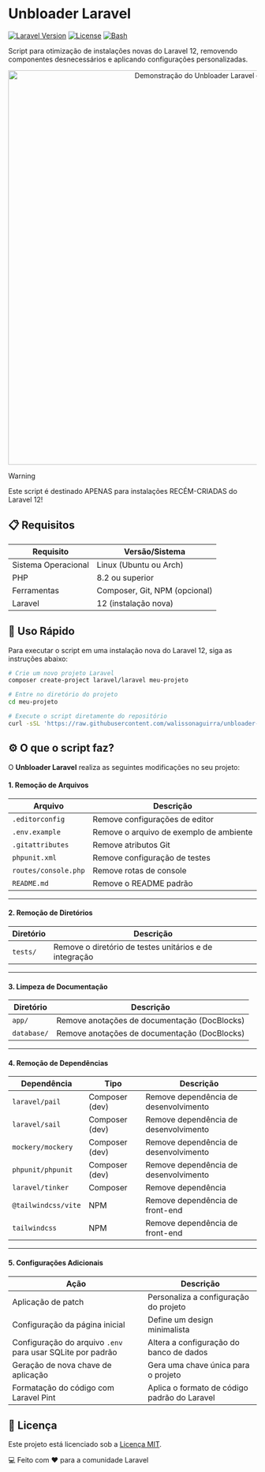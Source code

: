 # Unbloader Laravel

[![Laravel Version](https://img.shields.io/badge/Laravel-12-FF2D20.svg?style=flat&logo=laravel&logoColor=white)](https://laravel.com)
[![License](https://img.shields.io/badge/License-MIT-blue.svg)](LICENSE)
[![Bash](https://img.shields.io/badge/Shell-Bash-4EAA25.svg?style=flat&logo=gnu-bash&logoColor=white)](https://www.gnu.org/software/bash/)

Script para otimização de instalações novas do Laravel 12, removendo componentes desnecessários e aplicando configurações personalizadas.

<p align="center">
  <img src="demo.gif" alt="Demonstração do Unbloader Laravel em ação" width="800">
</p>

> [!Warning]  
> Este script é destinado APENAS para instalações RECÉM-CRIADAS do Laravel 12!

## 📋 Requisitos

| Requisito | Versão/Sistema |
|-----------|----------------|
| Sistema Operacional | Linux (Ubuntu ou Arch) |
| PHP | 8.2 ou superior |
| Ferramentas | Composer, Git, NPM (opcional) |
| Laravel | 12 (instalação nova) |

## 🚀 Uso Rápido

Para executar o script em uma instalação nova do Laravel 12, siga as instruções abaixo:

```bash
# Crie um novo projeto Laravel
composer create-project laravel/laravel meu-projeto

# Entre no diretório do projeto
cd meu-projeto

# Execute o script diretamente do repositório
curl -sSL 'https://raw.githubusercontent.com/walissonaguirra/unbloader-laravel/main/unbloader_laravel.sh' | bash
```
## ⚙️ O que o script faz?


O **Unbloader Laravel** realiza as seguintes modificações no seu projeto:

#### 1. **Remoção de Arquivos**

| **Arquivo**           | **Descrição**                      |
|-----------------------|------------------------------------|
| `.editorconfig`       | Remove configurações de editor     |
| `.env.example`        | Remove o arquivo de exemplo de ambiente |
| `.gitattributes`      | Remove atributos Git               |
| `phpunit.xml`         | Remove configuração de testes      |
| `routes/console.php`  | Remove rotas de console            |
| `README.md`           | Remove o README padrão             |

---

#### 2. **Remoção de Diretórios**

| **Diretório**         | **Descrição**                      |
|-----------------------|------------------------------------|
| `tests/`              | Remove o diretório de testes unitários e de integração |

---

#### 3. **Limpeza de Documentação**

| **Diretório**         | **Descrição**                      |
|-----------------------|------------------------------------|
| `app/`                | Remove anotações de documentação (DocBlocks) |
| `database/`           | Remove anotações de documentação (DocBlocks) |

---

#### 4. **Remoção de Dependências**

| **Dependência**       | **Tipo**   | **Descrição**                      |
|-----------------------|------------|------------------------------------|
| `laravel/pail`        | Composer (dev) | Remove dependência de desenvolvimento |
| `laravel/sail`        | Composer (dev) | Remove dependência de desenvolvimento |
| `mockery/mockery`     | Composer (dev) | Remove dependência de desenvolvimento |
| `phpunit/phpunit`     | Composer (dev) | Remove dependência de desenvolvimento |
| `laravel/tinker`      | Composer   | Remove dependência                 |
| `@tailwindcss/vite`   | NPM        | Remove dependência de front-end    |
| `tailwindcss`         | NPM        | Remove dependência de front-end    |

---

#### 5. **Configurações Adicionais**

| **Ação**                                                      | **Descrição**                           |
|---------------------------------------------------------------|-----------------------------------------|
| Aplicação de patch                                            | Personaliza a configuração do projeto  |
| Configuração da página inicial                                 | Define um design minimalista           |
| Configuração do arquivo `.env` para usar SQLite por padrão     | Altera a configuração do banco de dados |
| Geração de nova chave de aplicação                             | Gera uma chave única para o projeto    |
| Formatação do código com Laravel Pint                          | Aplica o formato de código padrão do Laravel |


## 📄 Licença
Este projeto está licenciado sob a [Licença MIT](LICENSE).

💻 Feito com ❤️ para a comunidade Laravel